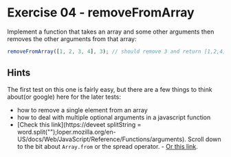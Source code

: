 # Exercise 04 - removeFromArray

Implement a function that takes an array and some other arguments then removes the other arguments from that array:

```javascript
removeFromArray([1, 2, 3, 4], 3); // should remove 3 and return [1,2,4]
```

## Hints

The first test on this one is fairly easy, but there are a few things to think about(or google) here for the later tests:

- how to remove a single element from an array
- how to deal with multiple optional arguments in a javascript function
- [Check this link](https://deveet splitString = word.split("");loper.mozilla.org/en-US/docs/Web/JavaScript/Reference/Functions/arguments).  Scroll down to the bit about `Array.from` or the spread operator. - [Or this link](https://developer.mozilla.org/en-US/docs/Web/JavaScript/Reference/Functions/rest_parameters).
  

